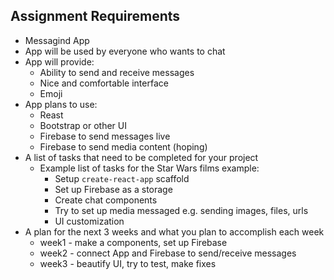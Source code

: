 ## Assignment Requirements

* Messagind App
* App will be used by everyone who wants to chat
* App will provide:
  * Ability to send and receive messages
  * Nice and comfortable interface
  * Emoji
* App plans to use:
  * Reast
  * Bootstrap or other UI
  * Firebase to send messages live
  * Firebase to send media content (hoping)
* A list of tasks that need to be completed for your project
  * Example list of tasks for the Star Wars films example:
    * Setup `create-react-app` scaffold
    * Set up Firebase as a storage
    * Create chat components
    * Try to set up media messaged e.g. sending images, files, urls
    * UI customization
* A plan for the next 3 weeks and what you plan to accomplish each week
  * week1 - make a components, set up Firebase
  * week2 - connect App and Firebase to send/receive messages
  * week3 - beautify UI, try to test, make fixes
